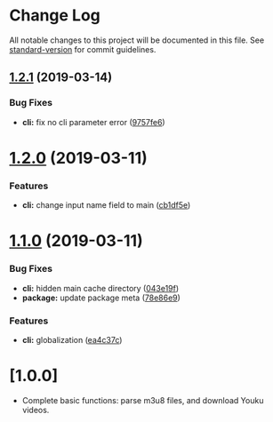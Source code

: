 # Change Log

All notable changes to this project will be documented in this file. See [standard-version](https://github.com/conventional-changelog/standard-version) for commit guidelines.

## [1.2.1](https://github.com/ycs77/youku-m3u8-parser/compare/v1.2.0...v1.2.1) (2019-03-14)


### Bug Fixes

* **cli:** fix no cli parameter error ([9757fe6](https://github.com/ycs77/youku-m3u8-parser/commit/9757fe6))



# [1.2.0](https://github.com/ycs77/youku-m3u8-parser/compare/v1.1.0...v1.2.0) (2019-03-11)


### Features

* **cli:** change input name field to main ([cb1df5e](https://github.com/ycs77/youku-m3u8-parser/commit/cb1df5e))



# [1.1.0](https://github.com/ycs77/youku-m3u8-parser/compare/v1.0.0...v1.1.0) (2019-03-11)


### Bug Fixes

* **cli:** hidden main cache directory ([043e19f](https://github.com/ycs77/youku-m3u8-parser/commit/043e19f))
* **package:** update package meta ([78e86e9](https://github.com/ycs77/youku-m3u8-parser/commit/78e86e9))


### Features

* **cli:** globalization ([ea4c37c](https://github.com/ycs77/youku-m3u8-parser/commit/ea4c37c))



# [1.0.0]

* Complete basic functions: parse m3u8 files, and download Youku videos.
